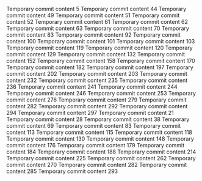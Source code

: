 Temporary commit content 5
Temporary commit content 44
Temporary commit content 49
Temporary commit content 51
Temporary commit content 52
Temporary commit content 61
Temporary commit content 62
Temporary commit content 63
Temporary commit content 70
Temporary commit content 83
Temporary commit content 92
Temporary commit content 100
Temporary commit content 101
Temporary commit content 103
Temporary commit content 119
Temporary commit content 120
Temporary commit content 129
Temporary commit content 132
Temporary commit content 152
Temporary commit content 158
Temporary commit content 170
Temporary commit content 182
Temporary commit content 197
Temporary commit content 202
Temporary commit content 203
Temporary commit content 232
Temporary commit content 235
Temporary commit content 236
Temporary commit content 241
Temporary commit content 244
Temporary commit content 246
Temporary commit content 253
Temporary commit content 276
Temporary commit content 279
Temporary commit content 282
Temporary commit content 292
Temporary commit content 294
Temporary commit content 297
Temporary commit content 21
Temporary commit content 28
Temporary commit content 38
Temporary commit content 69
Temporary commit content 83
Temporary commit content 113
Temporary commit content 115
Temporary commit content 118
Temporary commit content 130
Temporary commit content 148
Temporary commit content 176
Temporary commit content 179
Temporary commit content 184
Temporary commit content 188
Temporary commit content 214
Temporary commit content 225
Temporary commit content 262
Temporary commit content 270
Temporary commit content 282
Temporary commit content 285
Temporary commit content 293
